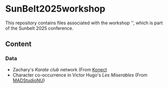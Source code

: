 # SunBelt2025workshop

This repository contains files associated with the workshop '', which is part of the Sunbelt 2025 conference.

## Content

### Data

- Zachary's *Karate club* network (From [Konect](http://konect.cc/networks/ucidata-zachary/)
- Character co-occurrence in Victor Hugo's *Les Miserables* (From [MADStudioNU](https://github.com/MADStudioNU/lesmiserables-character-network/blob/master/parsed_data/jean-complete-edge.csv))

